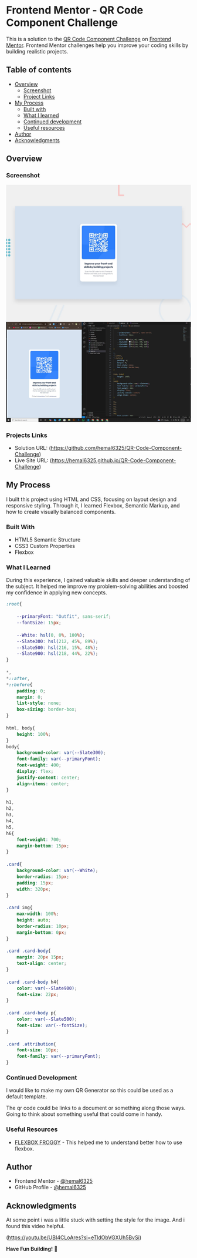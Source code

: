 # Frontend Mentor - QR Code Component Challenge

This is a solution to the [QR Code Component Challenge](https://www.frontendmentor.io/challenges/qr-code-component-iux_sIO_H) on [Frontend Mentor](https://www.frontendmentor.io/challenges/qr-code-component-iux_sIO_H). Frontend Mentor challenges help you improve your coding skills by building realistic projects.

## Table of contents

- [Overview](#overview)
  - [Screenshot](#screenshot)
  - [Project Links](#links)
- [My Process](#my-process)
  - [Built with](#built-with)
  - [What I learned](#what-i-learned)
  - [Continued development](#continued-development)
  - [Useful resources](#useful-resources)
- [Author](#author)
- [Acknowledgments](#acknowledgments)


## Overview

### Screenshot

![](design/preview.jpg)
![](design/PreviewDesktop.JPG)


### Projects Links

- Solution URL: (https://github.com/hemal6325/QR-Code-Component-Challenge)
- Live Site URL: (https://hemal6325.github.io/QR-Code-Component-Challenge)

## My Process
I built this project using HTML and CSS, focusing on layout design and responsive styling. Through it, I learned Flexbox, Semantic Markup, and how to create visually balanced components.

### Built With

- HTML5 Semantic Structure
- CSS3 Custom Properties
- Flexbox


### What I Learned

During this experience, I gained valuable skills and deeper understanding of the subject. It helped me improve my problem-solving abilities and boosted my confidence in applying new concepts.


```css
:root{
    
    --primaryFont: "Outfit", sans-serif;
    --fontSize: 15px;

    --White: hsl(0, 0%, 100%);
    --Slate300: hsl(212, 45%, 89%);
    --Slate500: hsl(216, 15%, 48%);
    --Slate900: hsl(218, 44%, 22%);
}

*,
*::after,
*::before{
    padding: 0;
    margin: 0;
    list-style: none;
    box-sizing: border-box;
}

html, body{
    height: 100%;
}
body{
    background-color: var(--Slate300);
    font-family: var(--primaryFont);
    font-weight: 400;
    display: flex;
    justify-content: center;
    align-items: center;
}

h1,
h2,
h3,
h4,
h5,
h6{
    font-weight: 700;
    margin-bottom: 15px;
}

.card{
    background-color: var(--White);
    border-radius: 15px;
    padding: 15px;
    width: 320px;
}

.card img{
    max-width: 100%;
    height: auto;
    border-radius: 10px;
    margin-bottom: 0px;
}

.card .card-body{
    margin: 20px 15px;
    text-align: center;
}

.card .card-body h4{
    color: var(--Slate900);
    font-size: 22px;
}

.card .card-body p{
    color: var(--Slate500);
    font-size: var(--fontSize);
}

.card .attribution{
    font-size: 10px;
    font-family: var(--primaryFont);
}

```

### Continued Development

I would like to make my own QR Generator so this could be used as a default template.

The qr code could be links to a document or something along those ways. Going to think about something useful that could come in handy.

### Useful Resources

- [FLEXBOX FROGGY](https://flexboxfroggy.com/#es) - This helped me to understand better how to use flexbox.


## Author

- Frontend Mentor - [@hemal6325](https://www.frontendmentor.io/profile/hemal6325)
- GitHub Profile - [@hemal6325](https://github.com/hemal6325/)

## Acknowledgments


At some point i was a little stuck with setting the style for the image. And i found this video helpful.

(https://youtu.be/UBI4CLoAres?si=eTldObVGXUh5BvSi)


**Have Fun Building!** 🚀
